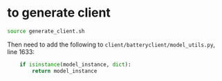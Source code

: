 # to generate client

```bash
source generate_client.sh
```

Then need to add the following to `client/batteryclient/model_utils.py`, line 1633:

```python
    if isinstance(model_instance, dict):
        return model_instance
```
